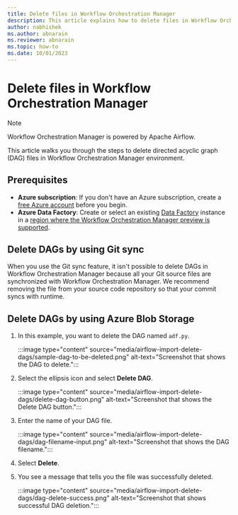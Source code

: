 ```yaml
---
title: Delete files in Workflow Orchestration Manager
description: This article explains how to delete files in Workflow Orchestration Manager.
author: nabhishek
ms.author: abnarain
ms.reviewer: abnarain
ms.topic: how-to
ms.date: 10/01/2023
---
```


# Delete files in Workflow Orchestration Manager

> [!NOTE]
> Workflow Orchestration Manager is powered by Apache Airflow.

This article walks you through the steps to delete directed acyclic graph (DAG) files in Workflow Orchestration Manager environment.

## Prerequisites

- **Azure subscription**: If you don't have an Azure subscription, create a [free Azure account](https://azure.microsoft.com/free/) before you begin.
- **Azure Data Factory**: Create or select an existing [Data Factory](https://azure.microsoft.com/products/data-factory#get-started) instance in a [region where the Workflow Orchestration Manager preview is supported](concepts-workflow-orchestration-manager.md#region-availability-public-preview).

## Delete DAGs by using Git sync

When you use the Git sync feature, it isn't possible to delete DAGs in Workflow Orchestration Manager because all your Git source files are synchronized with Workflow Orchestration Manager. We recommend removing the file from your source code repository so that your commit syncs with runtime.

## Delete DAGs by using Azure Blob Storage

1. In this example, you want to delete the DAG named `adf.py`.

    :::image type="content" source="media/airflow-import-delete-dags/sample-dag-to-be-deleted.png" alt-text="Screenshot that shows the DAG to delete.":::

1. Select the ellipsis icon and select **Delete DAG**.

    :::image type="content" source="media/airflow-import-delete-dags/delete-dag-button.png" alt-text="Screenshot that shows the Delete DAG button.":::

1. Enter the name of your DAG file.

    :::image type="content" source="media/airflow-import-delete-dags/dag-filename-input.png" alt-text="Screenshot that shows the DAG filename.":::

1. Select **Delete**.

1. You see a message that tells you the file was successfully deleted.

    :::image type="content" source="media/airflow-import-delete-dags/dag-delete-success.png" alt-text="Screenshot that shows successful DAG deletion.":::
